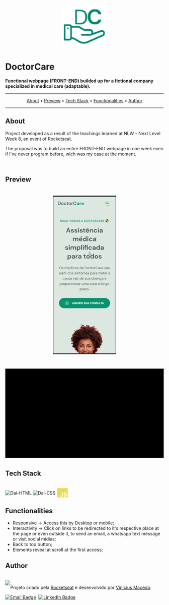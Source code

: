<p align="center">
  <img src="./Assets/DC-ico.png" width="140px" />
</p>

# DoctorCare

**Functional webpage (FRONT-END) builded up for a fictional company specialized in medical care (adaptable).**

---

<p align="center">
	<a href="#about">About</a> •
  <a href="#preview">Preview</a> •
	<a href="#tech-stack">Tech Stack</a> •
  <a href="#functionalities">Functionalities</a> •
	<a href="#author">Author</a> 
</p>

---

## About

Project developed as a result of the teachings learned at NLW - Next Level Week 8, an event of Rocketseat.

The proposal was to build an entire FRONT-END webpage in one week even if I've never program before, wich was my case at the moment.

<br/>

## Preview

<h1 align="center">
    <img src="./Assets/DocCare-Mobile.gif" width="200" alt="gif da versão mobile">
</h1>

<h1 align="center">
    <img src="./Assets/DocCare-Desktop.gif" width="700" alt="gif da versão desktop">
</h1>

## Tech Stack

<div style="display: inline_block"><br>
  <img align="center" alt="Dai-HTML" height="30" width="35" src="https://cdn.jsdelivr.net/gh/devicons/devicon/icons/html5/html5-plain-wordmark.svg" />
  <img align="center" alt="Dai-CSS" height="30" width="35" src="https://cdn.jsdelivr.net/gh/devicons/devicon/icons/css3/css3-plain-wordmark.svg">
  <img align="center" alt="Dai-Js" height="30" width="35" src="https://raw.githubusercontent.com/devicons/devicon/master/icons/javascript/javascript-plain.svg">
</div>

## Functionalities

- Responsive -> Access this by Desktop or mobile;
- Interactivity -> Click on links to be redirected to it's respective place at the page or even outside it, to send an email, a whatsapp text message or visit social midias;
- Back to top button;
- Elements reveal at scroll at the first access;

## Author

<br/>
<img align="left" src="https://avatars.githubusercontent.com/Macedovin?size=100">

Projeto criado pela [Rocketseat](https://github.com/Rocketseat) e desenvolvido por [Vinicius&nbsp;Macedo](https://github.com/Macedovin).

<a href="mailto:macedo.vp@gmail.com" target="_blank"><img src="https://img.shields.io/badge/Email-D14836?style=flat&logo=gmail&logoColor=white" alt="Email Badge" height="25"></a>&nbsp;
<a href="https://www.linkedin.com/in/vinicius-macedop/" target="_blank"><img src="https://img.shields.io/badge/Linkedin-0077B5?style=flat&logo=linkedin&logoColor=white" alt="LinkedIn Badge" height="25"></a>&nbsp;

<br clear="left"/>
